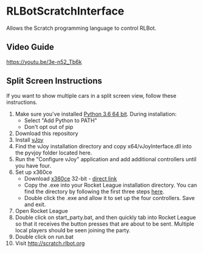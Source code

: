 # RLBotScratchInterface
Allows the Scratch programming language to control RLBot.

## Video Guide

https://youtu.be/3e-n52_Tb6k

## Split Screen Instructions

If you want to show multiple cars in a split screen view, follow these instructions.

1. Make sure you've installed [Python 3.6 64 bit](https://www.python.org/ftp/python/3.6.5/python-3.6.5-amd64.exe). During installation:
   - Select "Add Python to PATH"
   - Don't opt out of pip
1. Download this repository
1. Install [vJoy](http://vjoystick.sourceforge.net)
1. Find the vJoy installation directory and copy x64/vJoyInterface.dll
into the pyvjoy folder located here.
1. Run the "Configure vJoy" application and add additional controllers until you have four.
1. Set up x360ce
   - Download [x360ce](https://www.x360ce.com/) 32-bit - [direct link](https://github.com/x360ce/x360ce/blob/master/x360ce.Web/Files/x360ce.zip?raw=true)
   - Copy the .exe into your Rocket League installation directory. You can find the directory by following the first three steps [here](https://steamcommunity.com/sharedfiles/filedetails/?id=760447682).
   - Double click the .exe and allow it to set up the four controllers. Save and exit.
1. Open Rocket League
1. Double click on start_party.bat, and then quickly tab into Rocket League
so that it receives the button presses that are about to be sent.
Multiple local players should be seen joining the party.
1. Double click on run.bat
1. Visit http://scratch.rlbot.org
